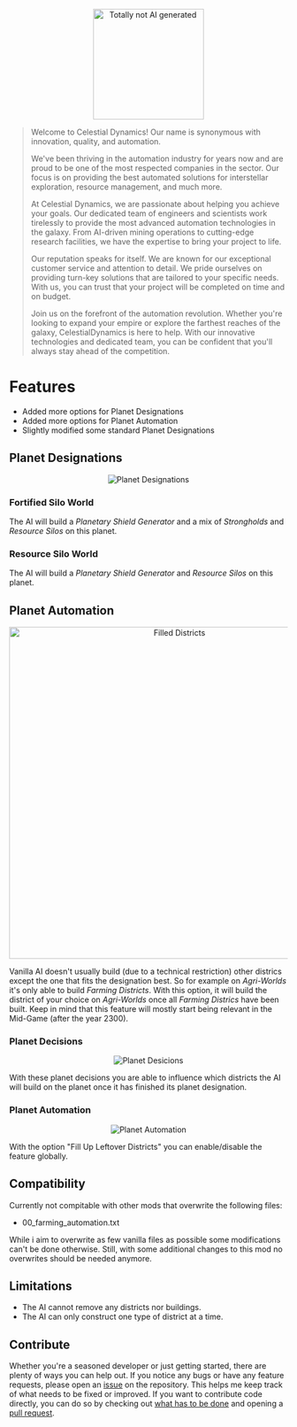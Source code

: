 <p align="center">
    <img width="200" src="Github/img.jpg" alt="Totally not AI generated">
</p>


>Welcome to Celestial Dynamics! Our name is synonymous with innovation, quality, and automation.
>
>We've been thriving in the automation industry for years now and are proud to be one of the most respected companies in the sector. Our focus is on providing the best automated solutions for interstellar exploration, resource management, and much more.
>
>At Celestial Dynamics, we are passionate about helping you achieve your goals. Our dedicated team of engineers and scientists work tirelessly to provide the most advanced automation technologies in the galaxy. From AI-driven mining operations to cutting-edge research facilities, we have the expertise to bring your project to life.
>
>Our reputation speaks for itself. We are known for our exceptional customer service and attention to detail. We pride ourselves on providing turn-key solutions that are tailored to your specific needs. With us, you can trust that your project will be completed on time and on budget.
>
>Join us on the forefront of the automation revolution. Whether you're looking to expand your empire or explore the farthest reaches of the galaxy, CelestialDynamics is here to help. With our innovative technologies and dedicated team, you can be confident that you'll always stay ahead of the competition.

# Features
- Added more options for Planet Designations
- Added more options for Planet Automation
- Slightly modified some standard Planet Designations

## Planet Designations
<p align="center">
    <img width="" src="Github/designations.png" alt="Planet Designations">
</p>

### Fortified Silo World

The AI will build a *Planetary Shield Generator* and a mix of *Strongholds* and *Resource Silos* on this planet.

### Resource Silo World

The AI will build a *Planetary Shield Generator* and *Resource Silos* on this planet.

## Planet Automation
<p align="center">
    <img width="600" src="Github/industrial_on_farming_example.png" alt="Filled Districts">
</p>

Vanilla AI doesn't usually build (due to a technical restriction) other districs except the one that fits the designation best. So for example on *Agri-Worlds* it's only able to build *Farming Districts*. With this option, it will build the district of your choice on *Agri-Worlds* once all *Farming Districs* have been built. Keep in mind that this feature will mostly start being relevant in the Mid-Game (after the year 2300).

### Planet Decisions
<p align="center">
    <img width="" src="Github/decisions.png" alt="Planet Desicions">
</p>

With these planet decisions you are able to influence which districts the AI will build on the planet once it has finished its planet designation.

### Planet Automation
<p align="center">
    <img width="" src="Github/automation.png" alt="Planet Automation">
</p>

With the option "Fill Up Leftover Districts" you can enable/disable the feature globally.

## Compatibility
Currently not compitable with other mods that overwrite the following files:
- 00_farming_automation.txt

While i aim to overwrite as few vanilla files as possible some modifications can't be done otherwise. Still, with some additional changes to this mod no overwrites should be needed anymore.

## Limitations
- The AI cannot remove any districts nor buildings.
- The AI can only construct one type of district at a time.

## Contribute
Whether you're a seasoned developer or just getting started, there are plenty of ways you can help out.
If you notice any bugs or have any feature requests, please open an [issue](https://github.com/Chelyocarpus/CelestialDynamics/issues) on the repository. This helps me keep track of what needs to be fixed or improved.
If you want to contribute code directly, you can do so by checking out [what has to be done](https://github.com/Chelyocarpus/CelestialDynamics/issues?q=is%3Aissue+is%3Aopen+label%3AToDo) and opening a [pull request](https://github.com/Chelyocarpus/CelestialDynamics/pulls).
